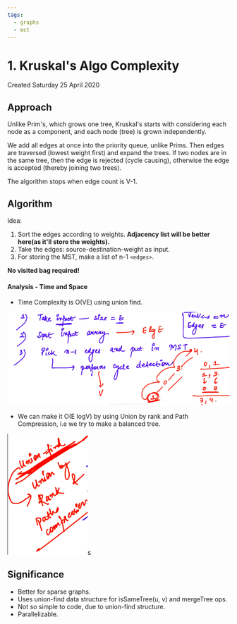 ```yaml
---
tags:
  - graphs
  - mst
---
```

# 1. Kruskal's Algo Complexity
Created Saturday 25 April 2020

## Approach
Unlike Prim's, which grows one tree, Kruskal's starts with considering each node as a component, and each node (tree) is grown independently.

We add all edges at once into the priority queue, unlike Prims. Then edges are traversed (lowest weight first) and expand the trees. If two nodes are in the same tree, then the edge is rejected (cycle causing), otherwise the edge is accepted (thereby joining two trees).

The algorithm stops when edge count is V-1.
## Algorithm
Idea:
1. Sort the edges according to weights. **Adjacency list will be better here(as it'll store the weights).**
2. Take the edges: source-destination-weight as input.
3. For storing the MST, make a list of n-1 `<edges>`.

**No visited bag required!**
#### Analysis - Time and Space

- Time Complexity is O(VE) using union find.

![](../../../../../../assets/3._Kruskal's_Algorithm-image-1-a75bc2c9.png)

- We can make it O(E logV) by using Union by rank and Path Compression, i.e we try to make a balanced tree.

![](../../../../../../assets/3._Kruskal's_Algorithm-image-2-a75bc2c9.png)s

## Significance
- Better for sparse graphs.
- Uses union-find data structure for isSameTree(u, v) and mergeTree ops.
- Not so simple to code, due to union-find structure.
- Parallelizable.